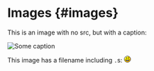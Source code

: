 # Images {#images}


This is an image with no src, but with a caption:

![Some caption]()

This image has a filename including `.`s: ![](images/bad.file.name.png)
